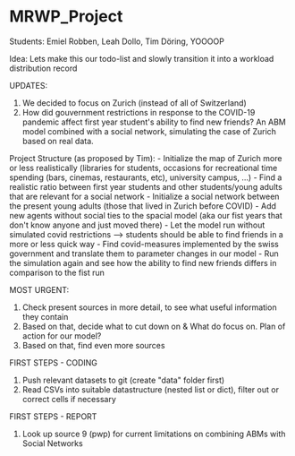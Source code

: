 # MRWP_Project
Students: Emiel Robben, Leah Dollo, Tim Döring, YOOOOP

Idea: Lets make this our todo-list and slowly transition it into a workload distribution record

UPDATES:

1) We decided to focus on Zurich (instead of all of Switzerland)
2) How did gouvernment restrictions in response to the COVID-19 pandemic affect first year student's ability to find new friends? An ABM model combined with
      a social network, simulating the case of Zurich based on real data.
      
      
 Project Structure (as proposed by Tim):
      - Initialize the map of Zurich more or less realistically (libraries for students, occasions for recreational time spending (bars, cinemas, restaurants, etc), university campus, ...)
      - Find a realistic ratio between first year students and other students/young adults that are relevant for a social network
      - Initialize a social network between the present young adults (those that lived in Zurich before COVID)
      - Add new agents without social ties to the spacial model (aka our fist years that don't know anyone and just moved there)
      - Let the model run without simulated covid restrictions --> students should be able to find friends in a more or less quick way
      - Find covid-measures implemented by the swiss government and translate them to parameter changes in our model
      - Run the simulation again and see how the ability to find new friends differs in comparison to the fist run

MOST URGENT:

1) Check present sources in more detail, to see what useful information they contain
2) Based on that, decide what to cut down on & What do focus on. Plan of action for our model?
3) Based on that, find even more sources

FIRST STEPS - CODING

1) Push relevant datasets to git (create "data" folder first)
2) Read CSVs into suitable datastructure (nested list or dict), filter out or correct cells if necessary

FIRST STEPS - REPORT

1) Look up source 9 (pwp) for current limitations on combining ABMs with Social Networks
